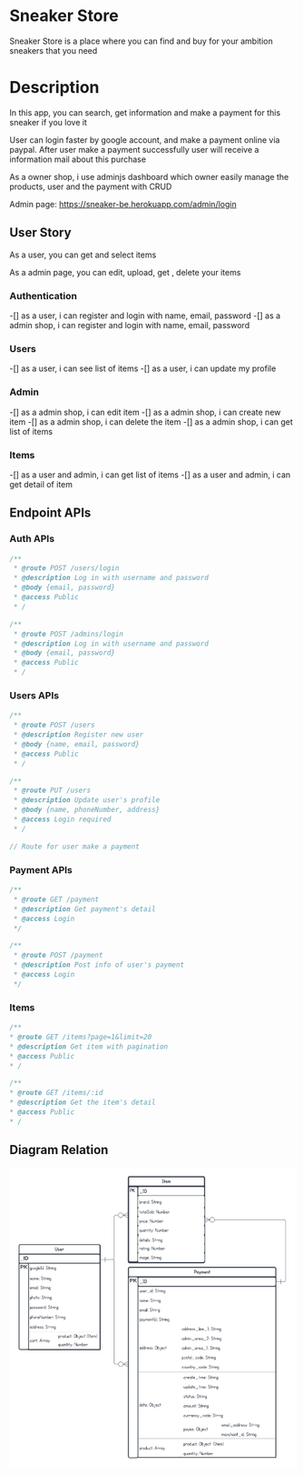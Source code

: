 # Sneaker Store

Sneaker Store is a place where you can find and buy for your ambition sneakers that you need

# Description

In this app, you can search, get information and make a payment for this sneaker if you love it

User can login faster by google account, and make a payment online via paypal. After user make a payment successfully user will receive a information mail about this purchase

As a owner shop, i use adminjs dashboard which owner easily manage the products, user and the payment with CRUD

Admin page: https://sneaker-be.herokuapp.com/admin/login

## User Story

As a user, you can get and select items

As a admin page, you can edit, upload, get , delete your items

### Authentication

-[] as a user, i can register and login with name, email, password
-[] as a admin shop, i can register and login with name, email, password

### Users

-[] as a user, i can see list of items
-[] as a user, i can update my profile

### Admin

-[] as a admin shop, i can edit item
-[] as a admin shop, i can create new item
-[] as a admin shop, i can delete the item
-[] as a admin shop, i can get list of items

### Items

-[] as a user and admin, i can get list of items
-[] as a user and admin, i can get detail of item

## Endpoint APIs

### Auth APIs

```Javascript
/**
 * @route POST /users/login
 * @description Log in with username and password
 * @body {email, password}
 * @access Public
 * /
```

```Javascript
/**
 * @route POST /admins/login
 * @description Log in with username and password
 * @body {email, password}
 * @access Public
 * /
```

### Users APIs

```Javascript
/**
 * @route POST /users
 * @description Register new user
 * @body {name, email, password}
 * @access Public
 * /
```

```Javascript
/**
 * @route PUT /users
 * @description Update user's profile
 * @body {name, phoneNumber, address}
 * @access Login required
 * /
```

```Javascript
// Route for user make a payment
```

### Payment APIs

```Javascript
/**
 * @route GET /payment
 * @description Get payment's detail
 * @access Login
 */
```

```Javascript
/**
 * @route POST /payment
 * @description Post info of user's payment
 * @access Login
 */
```

### Items

```Javascript
/**
* @route GET /items?page=1&limit=20
* @description Get item with pagination
* @access Public
* /
```

```Javascript
/**
* @route GET /items/:id
* @description Get the item's detail
* @access Public
* /
```

## Diagram Relation

![diagram image](./image//sneaker_diagram.png)

